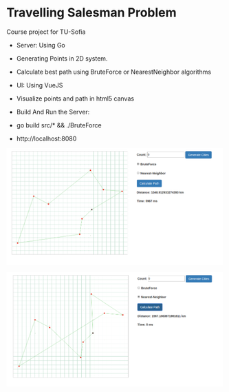 # Travelling Salesman Problem 

Course project for TU-Sofia

 - Server: Using Go
  - Generating Points in 2D system.
  - Calculate best path using BruteForce or NearestNeighbor algorithms 

 - UI: Using VueJS
  - Visualize points and path in html5 canvas

- Build And Run the Server:
 - go build src/* && ./BruteForce 
 - http://localhost:8080


![alt tag](images/BruteForce.png)

![alt tag](images/Nearest.png)
